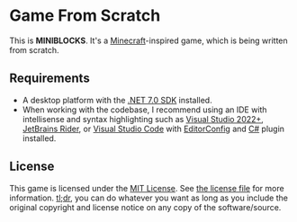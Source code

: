 # Game From Scratch

This is **MINIBLOCKS**. It's a [Minecraft](https://minecraft.net)-inspired game, which is being written from scratch.

## Requirements

- A desktop platform with the [.NET 7.0 SDK](https://dotnet.microsoft.com/download) installed.
- When working with the codebase, I recommend using an IDE with intellisense and syntax highlighting such as [Visual Studio 2022+](https://visualstudio.microsoft.com/vs/), [JetBrains Rider](https://www.jetbrains.com/rider/), or [Visual Studio Code](https://code.visualstudio.com/) with [EditorConfig](https://marketplace.visualstudio.com/items?itemName=EditorConfig.EditorConfig) and [C#](https://marketplace.visualstudio.com/items?itemName=ms-dotnettools.csharp) plugin installed.

## License

This game is licensed under the [MIT License](https://opensource.org/licenses/MIT). See [the license file](../COPYING) for more information. [tl;dr](https://tldrlegal.com/license/mit-license), you can do whatever you want as long as you include the original copyright and license notice on any copy of the software/source.

